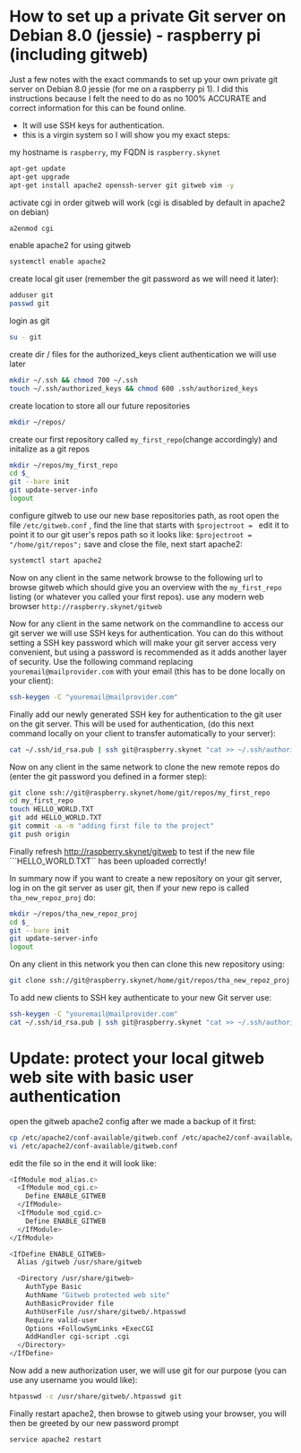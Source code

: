 # How to set up a private Git server on Debian 8.0 (jessie) - raspberry pi (including gitweb)
Just a few notes with the exact commands to set up your own private git server on Debian 8.0 jessie (for me on a raspberry pi 1). I did this instructions because I felt the need to do as no 100% ACCURATE and correct information for this can be found online.
* It will use SSH keys for authentication.
* this is a virgin system so I will show you my exact steps:

my hostname is ```raspberry```, my FQDN is ```raspberry.skynet```
```bash
apt-get update
apt-get upgrade
apt-get install apache2 openssh-server git gitweb vim -y
```
activate cgi in order gitweb will work (cgi is disabled by default in apache2 on debian)
```bash
a2enmod cgi
```
enable apache2 for using gitweb
```bash
systemctl enable apache2
```
create local git user (remember the git password as we will need it later):
```bash
adduser git
passwd git
```
login as git
```bash
su - git
``` 
create dir / files for the authorized_keys client authentication we will use later
```bash
mkdir ~/.ssh && chmod 700 ~/.ssh
touch ~/.ssh/authorized_keys && chmod 600 .ssh/authorized_keys
```
create location to store all our future repositories
```bash
mkdir ~/repos/
```
create our first repository called ```my_first_repo```(change accordingly) and initalize as a git repos
```bash
mkdir ~/repos/my_first_repo
cd $_
git --bare init
git update-server-info
logout
```
configure gitweb to use our new base repositories path, as root open the file 
```/etc/gitweb.conf``` , find the line that starts with ```$projectroot = ```
edit it to point it to our git user's repos path so it looks like:
```$projectroot = "/home/git/repos";```
save and close the file, next start apache2:
```bash
systemctl start apache2
```
Now on any client in the same network browse to the following url to browse gitweb
which should give you an overview with the ```my_first_repo``` listing (or whatever you called your first repos).
use any modern web browser 
```http://raspberry.skynet/gitweb``` 

Now for any client in the same network on the commandline to access our git server we will use SSH keys for authentication. You can do this without setting a SSH key password which will make your git server access very convenient, but using a password is recommended as it adds another layer of security. Use the following command replacing ```youremail@mailprovider.com``` with your email (this has to be done locally on your client):
```bash
ssh-keygen -C "youremail@mailprovider.com"
```
Finally add our newly generated SSH key for authentication to the git user on the git server. This will be used for authentication, (do this next command locally on your client to transfer automatically to your server):
```bash
cat ~/.ssh/id_rsa.pub | ssh git@raspberry.skynet "cat >> ~/.ssh/authorized_keys"
```
Now on any client in the same network to clone the new remote repos do (enter the git password you defined in a former step):
```bash
git clone ssh://git@raspberry.skynet/home/git/repos/my_first_repo
cd my_first_repo
touch HELLO_WORLD.TXT
git add HELLO_WORLD.TXT
git commit -a -m "adding first file to the project"
git push origin 
```
Finally refresh http://raspberry.skynet/gitweb to test if the new file ```HELLO_WORLD.TXT`` has been uploaded correctly!


In summary now if you want to create a new repository on your git server, log in on the git server as user git, then if your new repo is called 
```tha_new_repoz_proj``` do:
```bash
mkdir ~/repos/tha_new_repoz_proj
cd $_
git --bare init
git update-server-info
logout
```
On any client in this network you then can clone this new repository using:
```bash
git clone ssh://git@raspberry.skynet/home/git/repos/tha_new_repoz_proj
```
To add new clients to SSH key authenticate to your new Git server use:
```bash
ssh-keygen -C "youremail@mailprovider.com"
cat ~/.ssh/id_rsa.pub | ssh git@raspberry.skynet "cat >> ~/.ssh/authorized_keys"
```

# Update: protect your local gitweb web site with basic user authentication 
open the gitweb apache2 config after we made a backup of it first:
```bash
cp /etc/apache2/conf-available/gitweb.conf /etc/apache2/conf-available/gitweb.conf.BAK
vi /etc/apache2/conf-available/gitweb.conf
```

edit the file so in the end it will look like:
```bash
<IfModule mod_alias.c>
  <IfModule mod_cgi.c>
    Define ENABLE_GITWEB
  </IfModule>
  <IfModule mod_cgid.c>
    Define ENABLE_GITWEB
  </IfModule>
</IfModule>

<IfDefine ENABLE_GITWEB>
  Alias /gitweb /usr/share/gitweb

  <Directory /usr/share/gitweb>
    AuthType Basic
    AuthName "Gitweb protected web site"
    AuthBasicProvider file
    AuthUserFile /usr/share/gitweb/.htpasswd
    Require valid-user
    Options +FollowSymLinks +ExecCGI
    AddHandler cgi-script .cgi
  </Directory>
</IfDefine>

```
Now add a new authorization user, we will use git for our purpose (you can use any username you would like):
```bash
htpasswd -c /usr/share/gitweb/.htpasswd git
```
Finally restart apache2, then browse to gitweb using your browser, you will then be greeted by our new password prompt
```bash
service apache2 restart
```
